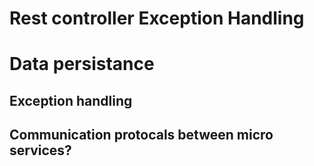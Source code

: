 
# Rest controller Exception Handling 

# Data persistance



## Exception handling 
## Communication protocals between micro services?




 
 
 
